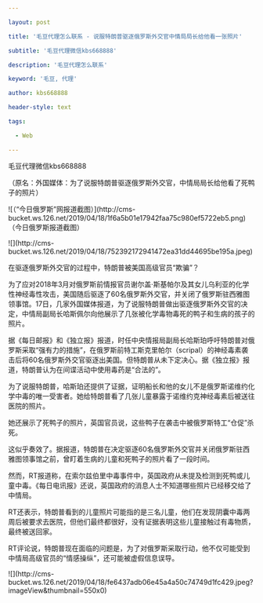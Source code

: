 ---
layout: post
title: '毛豆代理怎么联系 - 说服特朗普驱逐俄罗斯外交官中情局局长给他看一张照片'
subtitle: '毛豆代理微信kbs668888'
description: '毛豆代理怎么联系'
keyword: '毛豆, 代理'
author: kbs668888
header-style: text
tags:
  - Web
---
毛豆代理微信kbs668888

（原名：外国媒体：为了说服特朗普驱逐俄罗斯外交官，中情局局长给他看了死鸭子的照片）

![（“今日俄罗斯”网报道截图）](http://cms-
bucket.ws.126.net/2019/04/18/1f6a5b01e17942faa75c980ef5722eb5.png)（今日俄罗斯报道截图）

![](http://cms-
bucket.ws.126.net/2019/04/18/752392172941472ea31dd44695be195a.jpeg)

在驱逐俄罗斯外交官的过程中，特朗普被美国高级官员“欺骗”？

为了应对2018年3月对俄罗斯前情报官员谢尔盖·斯基帕尔及其女儿乌利亚的化学性神经毒性攻击，美国随后驱逐了60名俄罗斯外交官，并关闭了俄罗斯驻西雅图领事馆。17日，几家外国媒体报道，为了说服特朗普做出驱逐俄罗斯外交官的决定，中情局副局长哈斯佩尔向他展示了几张被化学毒物毒死的鸭子和生病的孩子的照片。

据《每日邮报》和《独立报》报道，时任中央情报局副局长哈斯珀呼吁特朗普对俄罗斯采取“强有力的措施”，在俄罗斯前特工斯克里帕尔（scripal）的神经毒素袭击后将60名俄罗斯外交官驱逐出美国。但特朗普从未下定决心。据《独立报》报道，特朗普认为在间谍活动中使用毒药是“合法的”。

为了说服特朗普，哈斯珀还提供了证据，证明船长和他的女儿不是俄罗斯诺维约化学中毒的唯一受害者。她给特朗普看了几张儿童暴露于诺维约克神经毒素后被送往医院的照片。

她还展示了死鸭子的照片，英国官员说，这些鸭子在袭击中被俄罗斯特工“仓促”杀死。

这似乎奏效了。据报道，特朗普在决定驱逐60名俄罗斯外交官并关闭俄罗斯驻西雅图领事馆之前，曾盯着生病的儿童和死鸭子的照片看了一段时间。

然而，RT报道称，在索尔兹伯里中毒事件中，英国政府从未提及检测到死鸭或儿童中毒。《每日电讯报》还说，英国政府的消息人士不知道哪些照片已经移交给了中情局。

RT还表示，特朗普看到的儿童照片可能指的是三名儿童，他们在发现阴囊中毒两周后被要求去医院，但他们最终都很好，没有证据表明这些儿童接触过有毒物质，最终被送回家。

RT评论说，特朗普现在面临的问题是，为了对俄罗斯采取行动，他不仅可能受到中情局高级官员的“情感操纵”，还可能被虚假信息误导。

![](http://cms-
bucket.ws.126.net/2019/04/18/fe6437adb06e45a4a50c74749d1fc429.jpeg?imageView&thumbnail=550x0)  

  

